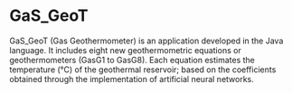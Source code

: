 # GaS_GeoT
GaS_GeoT (Gas Geothermometer) is an application developed in the Java language. It includes eight new geothermometric equations or geothermometers (GasG1 to GasG8). Each equation estimates the temperature (°C) of the geothermal reservoir; based on the coefficients obtained through the implementation of artificial neural networks.
